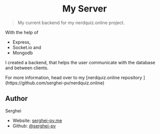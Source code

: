 <h1 align="center">My Server</h1>

> My current backend for my nerdquiz.online project.

<section>
With the help of

<ul>
<li>Express,</li>
<li>Socket.io and</li>
<li>Mongodb </li>
</ul>

I created a backend, that helps the user communicate with the database and between clients.

</section>
<p>
For more information, head over to my [nerdquiz.online repository ](https://github.com/serghei-pv/nerdquiz.online)
</p>

## Author

Serghei

- Website: [serghei-pv.me ](https://serghei-pv.me)
- Github: [@serghei-pv ](https://github.com/serghei-pv)
